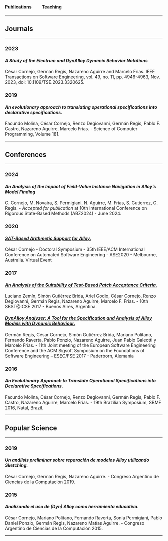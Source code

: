 #### [Publications](/publications)&nbsp;   &nbsp;   &nbsp;   &nbsp;   &nbsp; [Teaching](/teaching)&nbsp;   &nbsp;   &nbsp;   &nbsp;   &nbsp;   

---

## Journals

---

### 2023

#### *A Study of the Electrum and DynAlloy Dynamic Behavior Notations* ####
César Cornejo, Germán Regis, Nazareno Aguirre and Marcelo Frias. IEEE Transactions on Software Engineering, vol. 49, no. 11, pp. 4946-4963, Nov. 2023, doi: 10.1109/TSE.2023.3320625.

### 2019

#### *An evolutionary approach to translating operational specifications into declarative specifications.*

Facundo Molina, César Cornejo, Renzo Degiovanni, Germán Regis, Pablo F. Castro, Nazareno Aguirre, Marcelo Frias. - Science of Computer Programming, Volume 181.

---

## Conferences

---

### 2024

#### *An Analysis of the Impact of Field-Value Instance Navigation in Alloy’s Model Finding* 

C. Cornejo, M. Novaira, S. Permigiani, N. Aguirre, M. Frias, S. Gutierrez, G. Regis. - *Accepted for publication* at 10th International Conference on Rigorous State-Based Methods (ABZ2024) - June 2024.

### 2020

#### [*SAT-Based Arithmetic Support for Alloy.*](/ASE20DocSym.pdf)

César Cornejo - Doctoral Symposium - 35th IEEE/ACM International Conference on Automated Software Engineering - ASE2020 - Melbourne, Australia. Virtual Event

### 2017

#### [*An Analysis of the Suitability of Test-Based Patch Acceptance Criteria.*](/formal-specs-for-program-repair-1.pdf)

Luciano Zemín, Simón Gutiérrez Brida, Ariel Godio, César Cornejo, Renzo Degiovanni, Germán Regis, Nazareno Aguirre, Marcelo F. Frias. - 10th SBST@ICSE 2017 - Buenos Aires, Argentina.

#### [*DynAlloy Analyzer: A Tool for the Specification and Analysis of Alloy Models with Dynamic Behaviour.*](/fse17demo-demoid350-p-a34566f-32565-final.pdf)

Germán Regis, César Cornejo, Simón Gutiérrez Brida, Mariano Politano, Fernando Raverta, Pablo Ponzio, Nazareno Aguirre, Juan Pablo Galeotti y Marcelo Frias. - 11th Joint meeting of the European Software Engineering Conference and the ACM Sigsoft Symposium on the Foundations of Software Engineering – ESEC/FSE 2017 - Paderborn, Alemania

### 2016

#### *An Evolutionary Approach to Translate Operational Specifications into Declarative Specifications.*

Facundo Molina, César Cornejo, Renzo Degiovanni, Germán Regis, Pablo F. Castro, Nazareno Aguirre, Marcelo Frias. - 19th Brazilian Symposium, SBMF 2016, Natal, Brazil.

---

## Popular Science

---

### 2019

#### *Un análisis preliminar sobre reparación de modelos Alloy utilizando Sketching.*

César Cornejo, Germán Regis, Nazareno Aguirre. - Congreso Argentino de Ciencias de la Computación 2019.

### 2015

#### *Analizando el uso de (Dyn) Alloy como herramienta educativa.*

César Cornejo, Mariano Politano, Fernando Raverta, Sonia Permigiani, Pablo Daniel Ponzio, Germán Regis, Nazareno Matías Aguirre. - Congreso Argentino de Ciencias de la Computación 2015.

---
